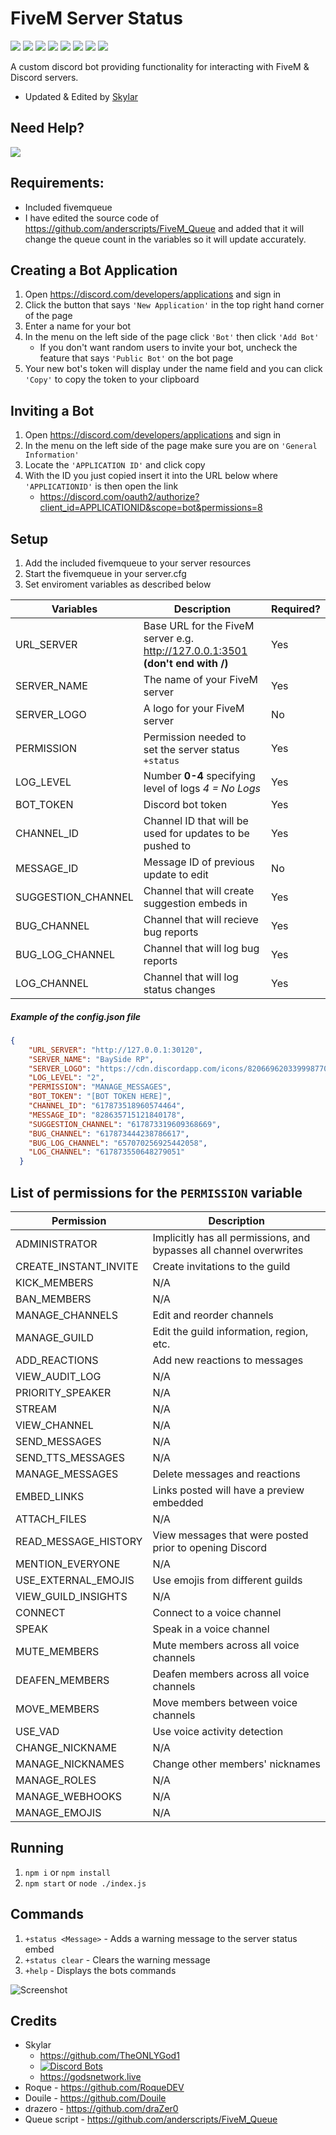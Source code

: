 # FiveM Server Status
![](https://img.shields.io/github/forks/TheONLYGod1/FivemServerStatus?label=Fork&style=social) 
![](https://img.shields.io/badge/discord.js-v12.5.3-brightgreen)
![](https://img.shields.io/node/v/bot)
![](https://img.shields.io/maintenance/yes/2021)
![](https://img.shields.io/github/issues/TheONLYGod1/FivemServerStatus)
![](https://img.shields.io/github/license/TheONLYGod1/FivemServerStatus)
![](https://img.shields.io/github/languages/count/TheONLYGod1/FivemServerStatus)
![](https://img.shields.io/github/languages/top/TheONLYGod1/FivemServerStatus)


A custom discord bot providing functionality for interacting with FiveM & Discord servers.
- Updated & Edited by [Skylar](https://github.com/TheONLYGod1)
## Need Help?
[![](https://discordapp.com/api/guilds/617870704662020136/widget.png?style=banner2)](https://discord.gg/pAKE2YK)
## Requirements:

- Included fivemqueue
- I have edited the source code of https://github.com/anderscripts/FiveM_Queue and added that it will change the queue count in the    variables so it will update accurately.

## Creating a Bot Application
1. Open https://discord.com/developers/applications and sign in
2. Click the button that says `'New Application'` in the top right hand corner of the page
3. Enter a name for your bot
4. In the menu on the left side of the page click `'Bot'` then click `'Add Bot'`
    - If you don't want random users to invite your bot, uncheck the feature that says `'Public Bot'` on the bot page
5. Your new bot's token will display under the name field and you can click `'Copy'` to copy the token to your clipboard

## Inviting a Bot
1. Open https://discord.com/developers/applications and sign in
2. In the menu on the left side of the page make sure you are on `'General Information'`
3. Locate the `'APPLICATION ID'` and click copy
4. With the ID you just copied insert it into the URL below where `'APPLICATIONID'` is then open the link
    - https://discord.com/oauth2/authorize?client_id=APPLICATIONID&scope=bot&permissions=8


## Setup

1. Add the included fivemqueue to your server resources
2. Start the fivemqueue in your server.cfg
3. Set enviroment variables as described below

Variables | Description | Required?
------------ | ------------- | -------------
URL_SERVER | Base URL for the FiveM server e.g. http://127.0.0.1:3501 **(don't end with /)** | Yes
SERVER_NAME | The name of your FiveM server | Yes
SERVER_LOGO | A logo for your FiveM server | No
PERMISSION | Permission needed to set the server status `+status` | Yes
LOG_LEVEL | Number __0-4__ specifying level of logs *4 = No Logs* | Yes
BOT_TOKEN | Discord bot token | Yes
CHANNEL_ID | Channel ID that will be used for updates to be pushed to | Yes
MESSAGE_ID | Message ID of previous update to edit | No 
SUGGESTION_CHANNEL | Channel that will create suggestion embeds in | Yes
BUG_CHANNEL | Channel that will recieve bug reports | Yes
BUG_LOG_CHANNEL | Channel that will log bug reports | Yes
LOG_CHANNEL | Channel that will log status changes | Yes
##### Example of the config.json file
```json    
{
    "URL_SERVER": "http://127.0.0.1:30120",
    "SERVER_NAME": "BaySide RP",
    "SERVER_LOGO": "https://cdn.discordapp.com/icons/820669620339998770/cdbc882432a90b72ee921f57643526fa.webp?size=128",
    "LOG_LEVEL": "2",
    "PERMISSION": "MANAGE_MESSAGES",
    "BOT_TOKEN": "[BOT TOKEN HERE]",
    "CHANNEL_ID": "617873518960574464",
    "MESSAGE_ID": "828635715121840178",
    "SUGGESTION_CHANNEL": "617873319609368669",
    "BUG_CHANNEL": "617873444238786617",
    "BUG_LOG_CHANNEL": "657070256925442058",
    "LOG_CHANNEL": "617873550648279051"
  } 
```

## List of permissions for the `PERMISSION` variable
Permission | Description
------------ | -------------
ADMINISTRATOR | Implicitly has all permissions, and bypasses all channel overwrites
CREATE_INSTANT_INVITE | Create invitations to the guild
KICK_MEMBERS | N/A
BAN_MEMBERS | N/A
MANAGE_CHANNELS | Edit and reorder channels
MANAGE_GUILD | Edit the guild information, region, etc.
ADD_REACTIONS | Add new reactions to messages
VIEW_AUDIT_LOG | N/A
PRIORITY_SPEAKER | N/A
STREAM | N/A
VIEW_CHANNEL | N/A
SEND_MESSAGES | N/A
SEND_TTS_MESSAGES | N/A
MANAGE_MESSAGES | Delete messages and reactions
EMBED_LINKS | Links posted will have a preview embedded
ATTACH_FILES | N/A
READ_MESSAGE_HISTORY | View messages that were posted prior to opening Discord
MENTION_EVERYONE | N/A
USE_EXTERNAL_EMOJIS | Use emojis from different guilds
VIEW_GUILD_INSIGHTS | N/A
CONNECT | Connect to a voice channel
SPEAK | Speak in a voice channel
MUTE_MEMBERS | Mute members across all voice channels
DEAFEN_MEMBERS | Deafen members across all voice channels
MOVE_MEMBERS | Move members between voice channels
USE_VAD | Use voice activity detection
CHANGE_NICKNAME | N/A
MANAGE_NICKNAMES | Change other members' nicknames
MANAGE_ROLES | N/A
MANAGE_WEBHOOKS | N/A
MANAGE_EMOJIS | N/A

## Running
1. `npm i` or `npm install`
2. `npm start` or `node ./index.js`


## Commands
1. `+status <Message>` - Adds a warning message to the server status embed
2. `+status clear` - Clears the warning message
3. `+help` - Displays the bots commands
  
![Screenshot](https://godsnetwork.live/apis/fivem/img/ythv9.png)

## Credits
- Skylar
    - https://github.com/TheONLYGod1
    - [![Discord Bots](https://top.gg/api/widget/status/515645834684006400.svg)](https://top.gg/bot/515645834684006400)
    - https://godsnetwork.live
- Roque - https://github.com/RoqueDEV
- Douile - https://github.com/Douile
- drazero - https://github.com/draZer0
- Queue script - https://github.com/anderscripts/FiveM_Queue
